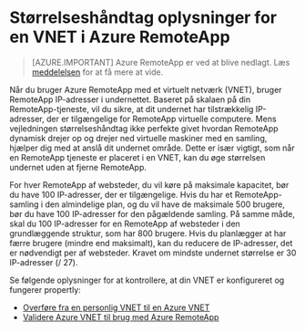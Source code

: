
<properties
    pageTitle="Sidetilpasning oplysninger for en VNET i Azure RemoteApp | Microsoft Azure"
    description="Få mere at vide om IP-adresse kravene til Azure RemoteApp kører med en VNET"
    services="remoteapp"
    documentationCenter=""
    authors="lizap"
    manager="mbaldwin" />

<tags
    ms.service="remoteapp"
    ms.workload="compute"
    ms.tgt_pltfrm="na"
    ms.devlang="na"
    ms.topic="article"
    ms.date="08/15/2016"
    ms.author="elizapo" />



# <a name="sizing-information-for-a-vnet-in-azure-remoteapp"></a>Størrelseshåndtag oplysninger for en VNET i Azure RemoteApp

> [AZURE.IMPORTANT]
> Azure RemoteApp er ved at blive nedlagt. Læs [meddelelsen](https://go.microsoft.com/fwlink/?linkid=821148) for at få mere at vide.

Når du bruger Azure RemoteApp med et virtuelt netværk (VNET), bruger RemoteApp IP-adresser i undernettet. Baseret på skalaen på din RemoteApp-tjeneste, vil du sikre, at dit undernet har tilstrækkelig IP-adresser, der er tilgængelige for RemoteApp virtuelle computere. Mens vejledningen størrelseshåndtag ikke perfekte givet hvordan RemoteApp dynamisk drejer op og drejer ned virtuelle maskiner med en samling, hjælper dig med at anslå dit undernet område. Dette er især vigtigt, som når en RemoteApp tjeneste er placeret i en VNET, kan du øge størrelsen undernet uden at fjerne RemoteApp.

For hver RemoteApp af websteder, du vil køre på maksimale kapacitet, bør du have 100 IP-adresser, der er tilgængelige. Hvis du har et RemoteApp-samling i den almindelige plan, og du vil have de maksimale 500 brugere, bør du have 100 IP-adresser for den pågældende samling. På samme måde, skal du 100 IP-adresser for en RemoteApp af websteder i den grundlæggende struktur, som har 800 brugere. Hvis du planlægger at har færre brugere (mindre end maksimalt), kan du reducere de IP-adresser, det er nødvendigt per af websteder. Kravet om mindste undernet størrelse er 30 IP-adresser (/ 27).

Se følgende oplysninger for at kontrollere, at din VNET er konfigureret og fungerer propertly:

- [Overføre fra en personlig VNET til en Azure VNET](remoteapp-migratevnet.md)
- [Validere Azure VNET til brug med Azure RemoteApp](remoteapp-vnet.md)
